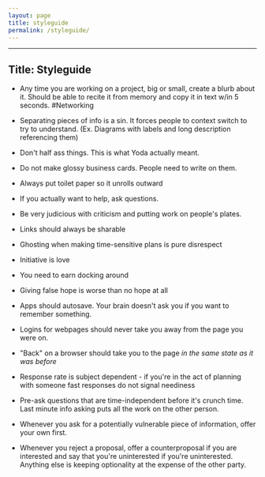 ```yaml
---
layout: page
title: styleguide
permalink: /styleguide/
---
```

---
Title: Styleguide
---
- Any time you are working on a project, big or small, create a blurb about it. Should be able to recite it from memory and copy it in text w/in 5 seconds. #Networking

- Separating pieces of info is a sin. It forces people to context switch to try to understand. (Ex. Diagrams with labels and long description referencing them)

- Don't half ass things. This is what Yoda actually meant.

- Do not make glossy business cards. People need to write on them.

- Always put toilet paper so it unrolls outward

- If you actually want to help, ask questions. 

- Be very judicious with criticism and putting work on people's plates. 

- Links should always be sharable 

- Ghosting when making time-sensitive
 plans is pure disrespect

- Initiative is love

- You need to earn docking around

- Giving false hope is worse than no hope at all

- Apps should autosave. Your brain doesn't ask you if you want to remember something.

- Logins for webpages should never take you away from the page you were on.

- "Back" on a browser should take you to the page *in the same state as it was before*

- Response rate is subject dependent - if you're in the act of planning with someone fast responses do not signal neediness

- Pre-ask questions that are time-independent before it's crunch time. Last minute info asking puts all the work on the other person.

- Whenever you ask for a potentially vulnerable piece of information, offer your own first. 

- Whenever you reject a proposal, offer a counterproposal if you are interested and say that you're uninterested if you're uninterested. Anything else is keeping optionality at the expense of the other party. 